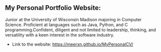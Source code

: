 ## My Personal Portfolio Website:
Junior at the University of Wisconsin Madison majoring in Computer Science. Proficient at languages such as Java, Python, and C programming.Confident, diligent and not limited to leadership, thinking, and versatility with a keen interest in the software industry.

* Link to the website: https://meerxn.github.io/MyPersonalCV/
